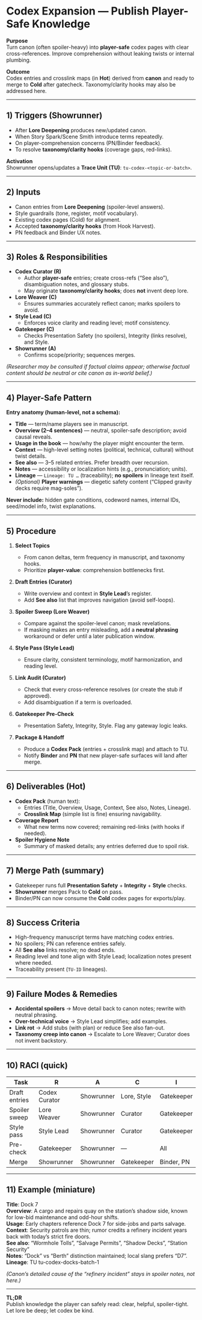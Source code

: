 # Codex Expansion — Publish Player-Safe Knowledge

**Purpose**  
Turn canon (often spoiler-heavy) into **player-safe** codex pages with clear cross-references. Improve comprehension without leaking twists or internal plumbing.

**Outcome**  
Codex entries and crosslink maps (in **Hot**) derived from **canon** and ready to merge to **Cold** after gatecheck. Taxonomy/clarity hooks may also be addressed here.

---

## 1) Triggers (Showrunner)

- After **Lore Deepening** produces new/updated canon.
- When Story Spark/Scene Smith introduce terms repeatedly.
- On player-comprehension concerns (PN/Binder feedback).
- To resolve **taxonomy/clarity hooks** (coverage gaps, red-links).

**Activation**  
Showrunner opens/updates a **Trace Unit (TU)**: `tu-codex-<topic-or-batch>`.

---

## 2) Inputs

- Canon entries from **Lore Deepening** (spoiler-level answers).
- Style guardrails (tone, register, motif vocabulary).
- Existing codex pages (Cold) for alignment.
- Accepted **taxonomy/clarity hooks** (from Hook Harvest).
- PN feedback and Binder UX notes.

---

## 3) Roles & Responsibilities

- **Codex Curator (R)**  
  - Author **player-safe** entries; create cross-refs (“See also”), disambiguation notes, and glossary stubs.  
  - May originate **taxonomy/clarity hooks**; does **not** invent deep lore.
- **Lore Weaver (C)**  
  - Ensures summaries accurately reflect canon; marks spoilers to avoid.
- **Style Lead (C)**  
  - Enforces voice clarity and reading level; motif consistency.
- **Gatekeeper (C)**  
  - Checks Presentation Safety (no spoilers), Integrity (links resolve), and Style.
- **Showrunner (A)**  
  - Confirms scope/priority; sequences merges.

*(Researcher may be consulted if factual claims appear; otherwise factual content should be neutral or cite canon as in-world belief.)*

---

## 4) Player-Safe Pattern

**Entry anatomy (human-level, not a schema):**

- **Title** — term/name players see in manuscript.
- **Overview (2–4 sentences)** — neutral, spoiler-safe description; avoid causal reveals.
- **Usage in the book** — how/why the player might encounter the term.
- **Context** — high-level setting notes (political, technical, cultural) without twist details.
- **See also** — 3–5 related entries. Prefer breadth over recursion.
- **Notes** — accessibility or localization hints (e.g., pronunciation; units).
- **Lineage** — `Lineage: TU …` (traceability); **no spoilers** in lineage text itself.
- *(Optional)* **Player warnings** — diegetic safety content (“Clipped gravity decks require mag-soles”).

**Never include:** hidden gate conditions, codeword names, internal IDs, seed/model info, twist explanations.

---

## 5) Procedure

1. **Select Topics**  
   - From canon deltas, term frequency in manuscript, and taxonomy hooks.  
   - Prioritize **player-value**: comprehension bottlenecks first.

2. **Draft Entries (Curator)**  
   - Write overview and context in **Style Lead**’s register.  
   - Add **See also** list that improves navigation (avoid self-loops).

3. **Spoiler Sweep (Lore Weaver)**  
   - Compare against the spoiler-level canon; mask revelations.  
   - If masking makes an entry misleading, add a **neutral phrasing** workaround or defer until a later publication window.

4. **Style Pass (Style Lead)**  
   - Ensure clarity, consistent terminology, motif harmonization, and reading level.

5. **Link Audit (Curator)**  
   - Check that every cross-reference resolves (or create the stub if approved).  
   - Add disambiguation if a term is overloaded.

6. **Gatekeeper Pre-Check**  
   - Presentation Safety, Integrity, Style. Flag any gateway logic leaks.

7. **Package & Handoff**  
   - Produce a **Codex Pack** (entries + crosslink map) and attach to TU.  
   - Notify **Binder** and **PN** that new player-safe surfaces will land after merge.

---

## 6) Deliverables (Hot)

- **Codex Pack** (human text):  
  - Entries (Title, Overview, Usage, Context, See also, Notes, Lineage).  
  - **Crosslink Map** (simple list is fine) ensuring navigability.
- **Coverage Report**  
  - What new terms now covered; remaining red-links (with hooks if needed).
- **Spoiler Hygiene Note**  
  - Summary of masked details; any entries deferred due to spoil risk.

---

## 7) Merge Path (summary)

- Gatekeeper runs full **Presentation Safety** + **Integrity** + **Style** checks.  
- **Showrunner** merges Pack to **Cold** on pass.  
- Binder/PN can now consume the **Cold** codex pages for exports/play.

---

## 8) Success Criteria

- High-frequency manuscript terms have matching codex entries.
- No spoilers; PN can reference entries safely.
- All **See also** links resolve; no dead ends.
- Reading level and tone align with Style Lead; localization notes present where needed.
- Traceability present (`TU-ID` lineages).

---

## 9) Failure Modes & Remedies

- **Accidental spoilers** → Move detail back to canon notes; rewrite with neutral phrasing.  
- **Over-technical voice** → Style Lead simplifies; add examples.  
- **Link rot** → Add stubs (with plan) or reduce See also fan-out.  
- **Taxonomy creep into canon** → Escalate to Lore Weaver; Curator does not invent backstory.

---

## 10) RACI (quick)

| Task | R | A | C | I |
|---|---|---|---|---|
| Draft entries | Codex Curator | Showrunner | Lore, Style | Gatekeeper |
| Spoiler sweep | Lore Weaver | Showrunner | Curator | Gatekeeper |
| Style pass | Style Lead | Showrunner | Curator | Gatekeeper |
| Pre-check | Gatekeeper | Showrunner | — | All |
| Merge | Showrunner | Showrunner | Gatekeeper | Binder, PN |

---

## 11) Example (miniature)

**Title**: Dock 7  
**Overview**: A cargo and repairs quay on the station’s shadow side, known for low-bid maintenance and odd-hour shifts.  
**Usage**: Early chapters reference Dock 7 for side-jobs and parts salvage.  
**Context**: Security patrols are thin; rumor credits a refinery incident years back with today’s strict fire doors.  
**See also**: “Wormhole Tolls”, “Salvage Permits”, “Shadow Decks”, “Station Security”  
**Notes**: “Dock” vs “Berth” distinction maintained; local slang prefers “D7”.  
**Lineage**: TU tu-codex-docks-batch-1

*(Canon’s detailed cause of the “refinery incident” stays in spoiler notes, not here.)*

---

**TL;DR**  
Publish knowledge the player can safely read: clear, helpful, spoiler-tight. Let lore be deep; let codex be kind.
